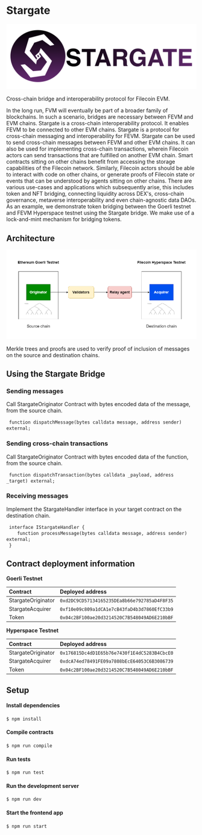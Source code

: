 # Stargate

<p align="center">
 <img src="logo.png" />
</p>

Cross-chain bridge and interoperability protocol for Filecoin EVM.

In the long run, FVM will eventually be part of a broader family of blockchains. In such a scenario, bridges are necessary between FEVM and EVM chains. Stargate is a cross-chain interoperability protocol. It enables FEVM to be connected to other EVM chains. Stargate is a protocol for cross-chain messaging and interoperability for FEVM. Stargate can be used to send cross-chain messages between FEVM and other EVM chains. It can also be used for implementing cross-chain transactions, wherein Filecoin actors can send transactions that are fulfilled on another EVM chain. Smart contracts sitting on other chains benefit from accessing the storage capabilities of the Filecoin network. Similarly, Filecoin actors should be able to interact with code on other chains, or generate proofs of Filecoin state or events that can be understood by agents sitting on other chains. There are various use-cases and applications which subsequently arise, this includes token and NFT bridging, connecting liquidity across DEX's, cross-chain governance, metaverse interoperability and even chain-agnostic data DAOs. As an example, we demonstrate token bridging between the Goerli testnet and FEVM Hyperspace testnet using the Stargate bridge. We make use of a lock-and-mint mechanism for bridging tokens.

## Architecture

<p align="center">
 <img src="Stargate-Diagram.png" />
</p>

Merkle trees and proofs are used to verify proof of inclusion of messages on the source and destination chains.

## Using the Stargate Bridge

### Sending messages

Call StargateOriginator Contract with bytes encoded data of the message, from the source chain.

```
 function dispatchMessage(bytes calldata message, address sender) external;
```

### Sending cross-chain transactions

Call StargateOriginator Contract with bytes encoded data of the function, from the source chain.

```
 function dispatchTransaction(bytes calldata _payload, address _target) external;
```

### Receiving messages

Implement the StargateHandler interface in your target contract on the destination chain.

```
 interface IStargateHandler {
    function processMessage(bytes calldata message, address sender) external;
 }
```


## Contract deployment information

**Goerli Testnet**

| Contract | Deployed address  |
| :----- | :- |
| StargateOriginator  | `0xd2DC9CD57134165235DEa8b66e792785aD4F8F35` |
| StargateAcquirer | `0xf10e09c809a1dCA1e7cB43faD4b3d7860EfC33b9`|
| Token | `0x04c2BF100ae20d3214520C7B548049AD6E210bBF`|

**Hyperspace Testnet**

| Contract | Deployed address  |
| :----- | :- |
| StargateOriginator  | `0x176815Dc4dD1E65b76e7430f1E4dC5283B4CbcE0` |
| StargateAcquirer | `0xdcA74ed78491FE09a7808bEcE64053C6B3086739`|
| Token | `0x04c2BF100ae20d3214520C7B548049AD6E210bBF`|


## Setup

#### Install dependencies

```
$ npm install
```

#### Compile contracts

```
$ npm run compile
```

#### Run tests

```
$ npm run test
```

#### Run the development server

```
$ npm run dev
```

#### Start the frontend app

```
$ npm run start
```
